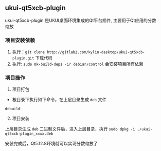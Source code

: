 ## ukui-qt5xcb-plugin

ukui-qt5xcb-plugin 是UKUI桌面环境集成的Qt平台插件, 主要用于Qt应用的分数缩放

### 项目安装依赖

1. 执行：`git clone http://gitlab2.com/kylin-desktop/ukui-qt5xcb-plugin.git` 下载代码
2. 执行: `sudo mk-build-deps -ir debian/control` 会安装项目所有依赖

### 项目操作

1. 项目打包

- 根目录下执行如下命令，在上层目录生成 `deb` 文件

```shell
debuild
```

2. 项目安装

上层目录生成 `deb` 二进制文件后，进入上层目录，执行 `sudo dpkg -i ./ukui-qt5xcb-plugin_xxxx.deb`

安装完成后，Qt5.12.8环境就可以实现分数缩放了


